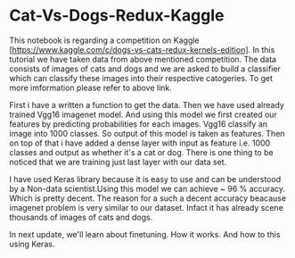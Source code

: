 # Cat-Vs-Dogs-Redux-Kaggle
This notebook is regarding a competition on Kaggle [https://www.kaggle.com/c/dogs-vs-cats-redux-kernels-edition]. In this tutorial
we have taken data from above mentioned competition. The data consists of images of cats and dogs and we are asked to build a
classifier which can classify these images into their respective catogeries. To get more imformation please refer to above link.

First i have a written a function to get the data. Then we have used already trained Vgg16 imagenet model. And using this model we
first created our features by predicting probabilities for each images. Vgg16 classify an image into 1000 classes. So output of
this model is taken as features. Then on top of that i have added a dense layer with input as feature i.e. 1000 classes and output
as whether it's a cat or dog. There is one thing to be noticed that we are training just last layer with our data set.

I have used Keras library because it is easy to use and can be understood by a Non-data scientist.Using this model we can achieve 
~ 96 % accuracy. Which is pretty decent. The reason for a such a decent accuracy beacause imagenet problem is very similar to our 
dataset. Infact it has already scene thousands of images of cats and dogs.

In next update, we'll learn about finetuning. How it works. And how to this using Keras.
